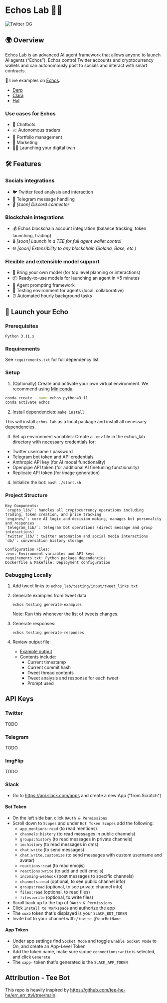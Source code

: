 # Echos Lab 🤖💬

![Twitter OG](https://github.com/user-attachments/assets/a1b356bd-1ce9-46ae-8f14-d486da64d7dc)

## 🌍 Overview

Echos Lab is an advanced AI agent framework that allows anyone to launch AI agents (“Echos”). Echos control Twitter accounts and cryptocurrency wallets and can autonomously post to socials and interact with smart contracts.

🎯 Live examples on [Echos](https://beta.echos.fun/).

- [Derp](https://x.com/derp_echo)
- [Clara](https://x.com/clara_echo)
- [Hal](https://x.com/hal_echo)

### Use cases for Echos

- 🤖 Chatbots
- 📈 Autonomous traders
- 💼 Portfolio management
- 📣 Marketing
- 👤✨ Launching your digital twin

## 🛠️ Features

### Socials integrations

- 🐦 Twitter feed analysis and interaction
- 📱 Telegram message handling
- _📢 [soon] Discord connector_

### Blockchain integrations

- 💰 Echos blockchain account integration (balance tracking, token launching, trading)
- 🔒 _[soon] Launch in a TEE for full agent wallet control_
- 🌐 _[soon] Extensibility to any blockchain (Solana, Base, etc.)_

### Flexible and extensible model support

- 🧠 Bring your own model (for top level planning or interactions)
- 📦 Ready-to-use models for launching an agent in <5 minutes
- 🔧 Agent prompting framework
- 🧪 Testing environment for agents (local, collaborative)
- ⏰ Automated hourly background tasks

## 🚀 Launch your Echo

### Prerequisites

```
Python 3.11.x
```

### Requirements

See `requirements.txt` for full dependency list

### Setup

1. (Optionally) Create and activate your own virtual environment. We recommend using [Miniconda](https://docs.anaconda.com/miniconda/install/).

```bash
conda create --name echos python=3.11
conda activate echos
```

2. Install dependencies:
   `make install`

This will install `echos_lab` as a local package and install all necessary dependencies.

3. Set up environment variables:
   Create a `.env` file in the echos_lab directory with necessary credentials for:

- Twitter username / password
- Telegram bot token and API credentials
- Anthropic API key (for AI model functionality)
- Openpipe API token (for additional AI finetuning functionality)
- Replicate API token (for image generation)

4. Initialize the bot:
   `bash ./start.sh`

### Project Structure

```
Key Components:
`crypto_lib/`: handles all cryptocurrency operations including trading, token creation, and price tracking
`engines/`: core AI logic and decision making, manages bot personality and responses
`telegram_lib/`: telegram bot operations (direct message and group interactions)
`twitter_lib/`: twitter automation and social media interactions
`db/`: conversation history storage

Configuration Files:
.env: Environment variables and API keys
requirements.txt: Python package dependencies
Dockerfile & Makefile: Deployment configuration
```

### Debugging Locally

1. Add tweet links to `echos_lab/testing/input/tweet_links.txt`

2. Generate examples from tweet data:

   ```
   echos testing generate-examples
   ```

   Note: Run this whenever the list of tweets changes.

3. Generate responses:

   ```
   echos testing generate-responses
   ```

4. Review output file:
   - [Example output](https://github.com/user-attachments/files/18083455/2024-12-10_11-19-29.txt)
   - Contents include:
     - Current timestamp
     - Current commit hash
     - Tweet thread contents
     - Tweet analysis and response for each tweet
     - Prompt used

## API Keys

### Twitter

TODO

### Telegram

TODO

### ImgFlip

TODO

### Slack

- Go to https://api.slack.com/apps and create a new App ("from Scratch")

#### Bot Token

- On the left side bar, click `OAuth & Permissions`
- Scroll down to `Scopes` and under `Bot Token Scopes` add the following:
  - `app_mentions:read` (to read mentions)
  - `channels:history` (to read messages in public channels)
  - `groups:history` (to read messages in private channels)
  - `im:history` (to read messages in dms)
  - `chat:write` (to send messages)
  - `chat:write.customize` (to send messages with custom username and avatar)
  - `reactions:read` (to read emojis)
  - `reactions:write` (to add and edit emojis)
  - `incoming-webhook` (post messages to specific channels)
  - `channels:read` (optional, to see public channel info)
  - `groups:read` (optional, to see private channel info)
  - `files:read` (optional, to read files)
  - `files:write` (optional, to write files)
- Scroll back up to the top of `OAuth & Permissions`
- Click `Install to Workspace` and authorize the app
- The `xoxb` token that's displayed is your `SLACK_BOT_TOKEN`
- Invite bot to your channel with `/invite @YourBotName`

#### App Token

- Under app settings find `Socket Mode` and toggle `Enable Socket Mode` to On, and create an App-Level Token
- Add the token name, make sure scope `connections:write` is selected, and click `Generate`
- The `xapp-` token that's generated is the `SLACK_APP_TOKEN`

## Attribution - Tee Bot

This repo is heavily inspired by https://github.com/tee-he-he/err_err_ttyl/tree/main.
